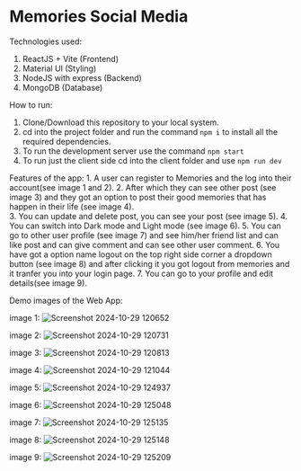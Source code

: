 ﻿# Memories Social Media

Technologies used:

 1. ReactJS + Vite (Frontend)
 2. Material UI (Styling)
 3. NodeJS with express (Backend)
 4. MongoDB (Database)

How to run:

1. Clone/Download this repository to your local system.
2. cd into the project folder and run the command `npm i` to install all the required dependencies.
3. To run the development server use the command `npm start`
4. To run just the client side cd into the client folder and use `npm run dev`


Features of the app:
    1. A user can register to Memories and the log into their account(see image 1 and 2).
    2. After which they can see other post (see image 3) and they got an option to post their 
        good memories that has happen in their life (see image 4).        
    3. You can update and delete post,  you can see your post (see image 5).
    4. You can switch into Dark mode and Light mode (see image 6).
    5. You can go to other user profile (see image 7) and see him/her friend list and can like       post and can give comment and can see     other user comment.
   6. You have got a option name logout on the top right side corner a dropdown button (see 
      image 8) and after clicking it you got logout from memories and it tranfer you into your 
      login page.
   7. You can go to your profile and edit details(see image 9).



Demo images of the Web App:

image 1:
![Screenshot 2024-10-29 120652](https://github.com/user-attachments/assets/472ff407-2d5e-4d4d-ad24-2be7963d47a8)

image 2:
![Screenshot 2024-10-29 120731](https://github.com/user-attachments/assets/587bb829-a910-4b8d-8e9a-2bf05383b468)

image 3:
![Screenshot 2024-10-29 120813](https://github.com/user-attachments/assets/5493a514-1dc3-4223-ac7b-0b5b8da4b66f)

image 4:
![Screenshot 2024-10-29 121044](https://github.com/user-attachments/assets/ef2b5015-0278-49a2-b990-fe1cf6a6c13d)

image 5:
![Screenshot 2024-10-29 124937](https://github.com/user-attachments/assets/3a89aa6c-ce64-4404-9f72-e2c528d724de)

image 6:
![Screenshot 2024-10-29 125048](https://github.com/user-attachments/assets/73171cd1-9260-4417-b42a-1193cce9ec17)

image 7:
![Screenshot 2024-10-29 125135](https://github.com/user-attachments/assets/6b7a9821-baa4-4996-99fa-dc90fa75033e)

image 8:
![Screenshot 2024-10-29 125148](https://github.com/user-attachments/assets/2f813a4c-1bea-46ad-a0b5-a4042ef0b644)

image 9:
![Screenshot 2024-10-29 125209](https://github.com/user-attachments/assets/3dd7e6b9-be99-4480-8cf9-82aca8ac9c28)




